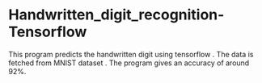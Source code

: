 # Handwritten_digit_recognition-Tensorflow
This program predicts the handwritten digit using tensorflow . The data is fetched from MNIST dataset . The program gives an accuracy of around 92%. 
